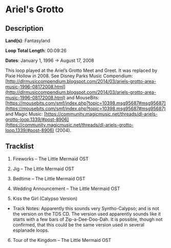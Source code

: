 # Ariel's Grotto

## Description

**Land(s)**: Fantasyland

**Loop Total Length**: 00:09:26

**Dates**: January 1, 1996 → August 17, 2008

This loop played at the Ariel’s Grotto Meet and Greet. It was replaced by Pixie Hollow in 2008. See Disney Parks Music Compendium: [http://dlrmusiccompendium.blogspot.com/2014/03/ariels-grotto-area-music-1996-08172008.html](http://dlrmusiccompendium.blogspot.com/2014/03/ariels-grotto-area-music-1996-08172008.html) and MouseBits: [https://mousebits.com/smf/index.php?topic=10398.msg95687#msg95687](https://mousebits.com/smf/index.php?topic=10398.msg95687#msg95687) and Magic Music: [https://community.magicmusic.net/threads/dl-ariels-grotto-loop.1339/#post-8906](https://community.magicmusic.net/threads/dl-ariels-grotto-loop.1339/#post-8906) (2004).

## Tracklist

1. Fireworks – The Little Mermaid OST


2. Jig – The Little Mermaid OST


3. Bedtime – The Little Mermaid OST


4. Wedding Announcement – The Little Mermaid OST


5. Kiss the Girl (Calypso Version)
- Track Notes: Apparently this sounds very Syntho-Calypso; and is not the version on the TDS CD. The version used apparently sounds like it starts with a few bars of Zip-a-Dee-Doo-Dah. It is possible, though not confirmed, that this could be the same version used in several esplanade loops.

6. Tour of the Kingdom – The Little Mermaid OST

